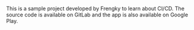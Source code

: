 This is a sample project developed by Frengky to learn about CI/CD. The source code is available on GitLab and the app is also available on Google Play.

